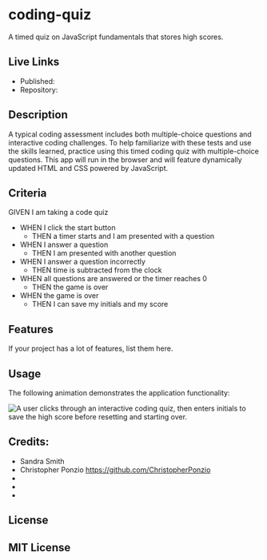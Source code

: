 # coding-quiz
A timed quiz on JavaScript fundamentals that stores high scores.

## Live Links
* Published: 
* Repository:

## Description
A typical coding assessment includes both multiple-choice questions and interactive coding challenges. 
To help familiarize with these tests and use the skills learned, practice using this timed coding quiz with multiple-choice questions. This app will run in the browser and will feature dynamically updated HTML and CSS powered by JavaScript.

## Criteria
GIVEN I am taking a code quiz
* WHEN I click the start button
    * THEN a timer starts and I am presented with a question
* WHEN I answer a question
    * THEN I am presented with another question
* WHEN I answer a question incorrectly
    * THEN time is subtracted from the clock
* WHEN all questions are answered or the timer reaches 0
    * THEN the game is over
* WHEN the game is over
    * THEN I can save my initials and my score

## Features
If your project has a lot of features, list them here.


## Usage
The following animation demonstrates the application functionality:

![A user clicks through an interactive coding quiz, then enters initials to save the high score before resetting and starting over.](./Assets/04-web-apis-homework-demo.gif)

## Credits:
* Sandra Smith
* Christopher Ponzio https://github.com/ChristopherPonzio
* 
* 
* 

## License
MIT License
---